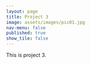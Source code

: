 ```yaml
---
layout: page
title: Project 3
image: assets/images/pic01.jpg
nav-menu: false
published: true
show_tile: false
---
```

This is project 3.